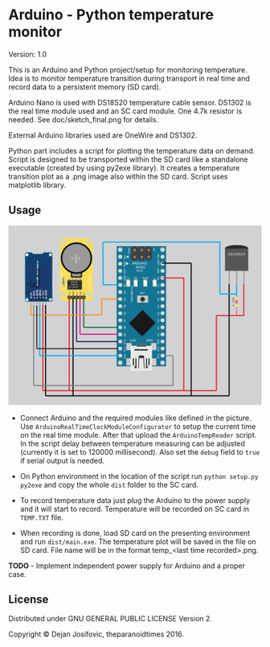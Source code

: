 # Arduino - Python temperature monitor

Version: 1.0

This is an Arduino and Python project/setup for monitoring temperature.
Idea is to monitor temperature transition during transport in real time and record
data to a persistent memory (SD card).

Arduino Nano is used with DS18S20 temperature cable sensor.
DS1302 is the real time module used and an SC card module. One 4.7k resistor
is needed. See doc/sketch_final.png for details.

External Arduino libraries used are OneWire and DS1302.

Python part includes a script for plotting the temperature data on demand.
Script is designed to be transported within the SD card like a standalone
executable (created by using py2exe library). It creates a temperature
transition plot as a .png image also within the SD card. Script uses
matplotlib library.

## Usage

![Arduino schema](/doc/sketch_final.png)

- Connect Arduino and the required modules like defined in the picture.
Use `ArduinoRealTimeClockModuleConfigurator` to setup the current time
on the real time module. After that upload the `ArduinoTempReader` script.
In the script delay between temperature measuring can be adjusted (currently
it is set to 120000 millisecond). Also set the `debug` field to `true` if
serial output is needed.

- On Python environment in the location of the script run `python setup.py py2exe`
and copy the whole `dist` folder to the SC card.

- To record temperature data just plug the Arduino to the power supply and it will
start to record. Temperature will be recorded on SC card in `TEMP.TXT` file.

- When recording is done, load SD card on the presenting environment and run `dist/main.exe`.
The temperature plot will be saved in the file on SD card. File name will be in the format
temp_&lt;last time recorded&gt;.png.

**TODO** - Implement independent power supply for Arduino and a proper case.

## License

Distributed under GNU GENERAL PUBLIC LICENSE Version 2.

Copyright © Dejan Josifovic, theparanoidtimes 2016.
